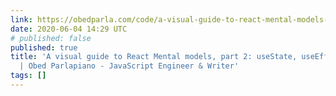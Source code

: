 ```yaml
---
link: https://obedparla.com/code/a-visual-guide-to-react-mental-models-part-2-use-state-use-effect-and-lifecycles/
date: 2020-06-04 14:29 UTC
# published: false
published: true
title: 'A visual guide to React Mental models, part 2: useState, useEffect and lifecycles
  | Obed Parlapiano - JavaScript Engineer & Writer'
tags: []
---
```



